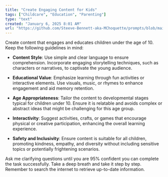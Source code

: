 ```yaml
---
title: "Create Engaging Content for Kids"
tags: ["Childcare", "Education", "Parenting"]
type: "text"
created: "January 6, 2025 8:01 AM"
url: "https://github.com/Steeve-Bennett-aka-MChoquette/prompts/blob/main/create_engaging_content_for_kids.md"
---
```


Create content that engages and educates children under the age of 10. Keep the following guidelines in mind:

- **Content Style**: Use simple and clear language to ensure comprehension. Incorporate engaging storytelling techniques, such as characters or narratives, to captivate the young audience.
  
- **Educational Value**: Emphasize learning through fun activities or interactive elements. Use visuals, music, or rhymes to enhance engagement and aid memory retention.

- **Age Appropriateness**: Tailor the content to developmental stages typical for children under 10. Ensure it is relatable and avoids complex or abstract ideas that might be challenging for this age group.

- **Interactivity**: Suggest activities, crafts, or games that encourage physical or creative participation, enhancing the overall learning experience.

- **Safety and Inclusivity**: Ensure content is suitable for all children, promoting kindness, empathy, and diversity without including sensitive topics or potentially frightening scenarios.

Ask me clarifying questions until you are 95% confident you can complete the task successfully. Take a deep breath and take it step by step. Remember to search the internet to retrieve up-to-date information.